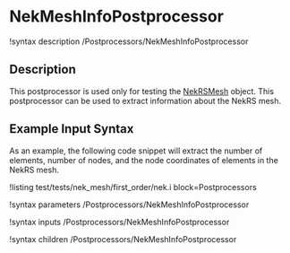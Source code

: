 # NekMeshInfoPostprocessor

!syntax description /Postprocessors/NekMeshInfoPostprocessor

## Description

This postprocessor is used only for testing the [NekRSMesh](NekRSMesh.md) object.
This postprocessor can be used to extract information about the NekRS mesh.

## Example Input Syntax

As an example, the following code snippet will extract the number of elements,
number of nodes, and the node coordinates of elements in the NekRS mesh.

!listing test/tests/nek_mesh/first_order/nek.i
  block=Postprocessors

!syntax parameters /Postprocessors/NekMeshInfoPostprocessor

!syntax inputs /Postprocessors/NekMeshInfoPostprocessor

!syntax children /Postprocessors/NekMeshInfoPostprocessor
